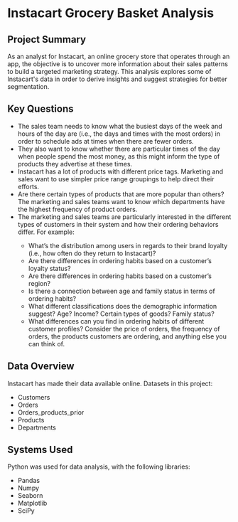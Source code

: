 # Instacart Grocery Basket Analysis
## Project Summary
As an analyst for Instacart, an online grocery store that operates through an app, the objective is to uncover more information about their sales patterns to build a targeted marketing strategy. This analysis explores some of Instacart's data in order to derive insights and suggest strategies for better segmentation. 

## Key Questions
<ul>
  <li>The sales team needs to know what the busiest days of the week and hours of the
day are (i.e., the days and times with the most orders) in order to schedule ads at
times when there are fewer orders.</li>
  <li>They also want to know whether there are particular times of the day when people
spend the most money, as this might inform the type of products they advertise at
these times.</li>
  <li>Instacart has a lot of products with different price tags. Marketing and sales want to
use simpler price range groupings to help direct their efforts.</li>
  <li>Are there certain types of products that are more popular than others? The marketing
and sales teams want to know which departments have the highest frequency of
product orders.</li>
  <li>The marketing and sales teams are particularly interested in the different types of
customers in their system and how their ordering behaviors differ. For example:</li>
  <ul>
  <li>What’s the distribution among users in regards to their brand loyalty (i.e., how
often do they return to Instacart)?</li>
  <li>Are there differences in ordering habits based on a customer’s loyalty status?</li>
  <li>Are there differences in ordering habits based on a customer’s region?</li>
  <li>Is there a connection between age and family status in terms of ordering
habits?</li>
  <li>What different classifications does the demographic information suggest?
Age? Income? Certain types of goods? Family status?</li>
  <li>What differences can you find in ordering habits of different customer
profiles? Consider the price of orders, the frequency of orders, the products
customers are ordering, and anything else you can think of.</li>
   </ul>
</ul>

## Data Overview
Instacart has made their data available online. Datasets in this project: 
 <ul>
   <li>Customers</li>
   <li>Orders</li>
   <li>Orders_products_prior</li>
   <li>Products</li>
   <li>Departments</li>
 </ul>


 ## Systems Used
 Python was used for data analysis, with the following libraries:
  <ul>
   <li>Pandas</li>
   <li>Numpy</li>
   <li>Seaborn</li>
   <li>Matplotlib</li>
   <li>SciPy</li>
 </ul>
